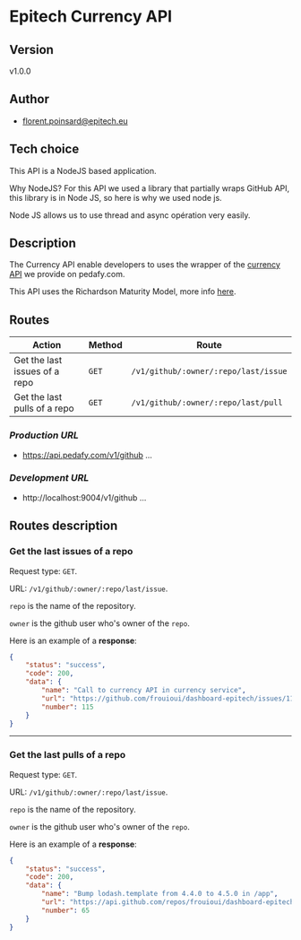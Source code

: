 # **Epitech Currency API**

## **Version**

v1.0.0

## **Author**

- florent.poinsard@epitech.eu


## **Tech choice**

This API is a NodeJS based application.

Why NodeJS? For this API we used a library that partially wraps GitHub API, this library is in Node JS, so here is why we used node js.

Node JS allows us to use thread and async opération very easily.

## **Description**

The Currency API enable developers to uses the wrapper of the [currency API](https://exchangeratesapi.io) we provide on pedafy.com.

This API uses the Richardson Maturity Model, more info [here](https://martinfowler.com/articles/richardsonMaturityModel.html).

## **Routes**

| Action | Method | Route |
| ---- | ---- | ---- |
| Get the last issues of a repo | `GET` | `/v1/github/:owner/:repo/last/issue` |
| Get the last pulls of a repo | `GET` | `/v1/github/:owner/:repo/last/pull` |

### ***Production URL***

- https://api.pedafy.com/v1/github ...

### ***Development URL***

- http://localhost:9004/v1/github ...

## **Routes description**

### **Get the last issues of a repo**

Request type: `GET`.

URL: `/v1/github/:owner/:repo/last/issue`.

`repo` is the name of the repository.

`owner` is the github user who's owner of the `repo`.

Here is an example of a **response**:
```json
{
    "status": "success",
    "code": 200,
    "data": {
        "name": "Call to currency API in currency service",
        "url": "https://github.com/frouioui/dashboard-epitech/issues/115",
        "number": 115
    }
}
```

____
### **Get the last pulls of a repo**

Request type: `GET`.

URL: `/v1/github/:owner/:repo/last/issue`.

`repo` is the name of the repository.

`owner` is the github user who's owner of the `repo`.

Here is an example of a **response**:
```json
{
    "status": "success",
    "code": 200,
    "data": {
        "name": "Bump lodash.template from 4.4.0 to 4.5.0 in /app",
        "url": "https://api.github.com/repos/frouioui/dashboard-epitech/pulls/65",
        "number": 65
    }
}
```